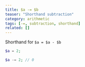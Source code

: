 ```yaml
---
title: $a -= $b
teaser: "Shorthand subtraction"
category: arithmetic
tags: [-=, subtraction, shorthand]
related: []
---
```


Shorthand for `$a = $a - $b`

```php
$a = 2;

$a -= 2; // 0
```
